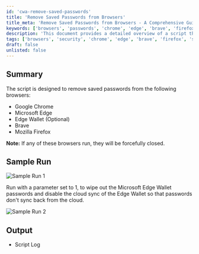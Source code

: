 ```yaml
---
id: 'cwa-remove-saved-passwords'
title: 'Remove Saved Passwords from Browsers'
title_meta: 'Remove Saved Passwords from Browsers - A Comprehensive Guide'
keywords: ['browsers', 'passwords', 'chrome', 'edge', 'brave', 'firefox', 'security']
description: 'This document provides a detailed overview of a script that removes saved passwords from various web browsers, including Google Chrome, Microsoft Edge, Brave, and Mozilla Firefox. It highlights the script's functionality, sample runs, and the importance of closing browsers before execution.'
tags: ['browsers', 'security', 'chrome', 'edge', 'brave', 'firefox', 'setup']
draft: false
unlisted: false
---
```

## Summary

The script is designed to remove saved passwords from the following browsers:

- Google Chrome
- Microsoft Edge
- Edge Wallet (Optional)
- Brave
- Mozilla Firefox

**Note:** If any of these browsers run, they will be forcefully closed.

## Sample Run

![Sample Run 1](5078775/docs/16050255/images/23902915)

Run with a parameter set to 1, to wipe out the Microsoft Edge Wallet passwords and disable the cloud sync of the Edge Wallet so that passwords don't sync back from the cloud.

![Sample Run 2](5078775/docs/16050255/images/23902945)

## Output

- Script Log

